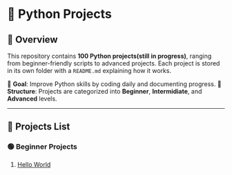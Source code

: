 # 🚀 Python Projects

## 📖 Overview
This repository contains **100 Python projects(still in progress)**, ranging from beginner-friendly scripts to advanced projects. Each project is stored in its own folder with a `README.md` explaining how it works.

🎯 **Goal**: Improve Python skills by coding daily and documenting progress.
📂 **Structure**: Projects are categorized into **Beginner**, **Intermidiate**, and **Advanced** levels.

---

## 📂 Projects List


### 🟢 Beginner Projects
1. [Hello World](beginner/01_hello_world/)
